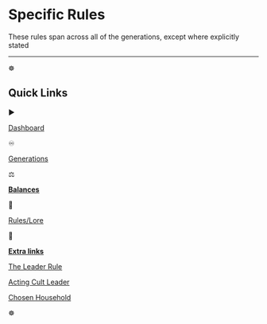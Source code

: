 # Specific Rules

These rules span across all of the generations, except where explicitly stated 

---

<aside>
☸️

# Quick Links

<aside>
▶️

[Dashboard](https://www.notion.so/TS4-Diffy-Cult-Challenge-28ceed3eb83180f5b0f0f4e031163a32?pvs=21)

</aside>

<aside>
♾️

[Generations](https://www.notion.so/Generations-28deed3eb8318072b52ecab4abfdfe75?pvs=21)

</aside>

<aside>
⚖️

[**Balances**](https://www.notion.so/Balances-28deed3eb83180499a96f5efdb2c127e?pvs=21)

</aside>

<aside>
📜

[Rules/Lore](Rules%20Lore%2028deed3eb83180b1965afd46279ad482.md)

</aside>

<aside>
📌

[**Extra links**](https://www.notion.so/Extra-Links-28deed3eb831804ebeb3cf77a7f9699a?pvs=21)

</aside>

</aside>

[ The Leader Rule](The%20Leader%20Rule%2028eeed3eb831807da7f3e428bc6184c7.md)

[Acting Cult Leader](Acting%20Cult%20Leader%2028feed3eb83180818d97fe6e86c930a1.md)

[Chosen Household](Chosen%20Household%2028feed3eb831805cbff3dbc18d19f9d2.md)

<aside>
☸️

</aside>